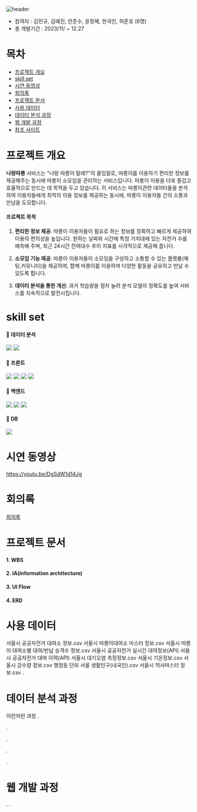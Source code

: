 ![header](https://capsule-render.vercel.app/api?type=wave&color=68C186&height=350&section=header&text=따랑🚲&fontSize=60&fontColor=C1BAB8&stroke=3A2F32&strokeWidth=2&animation=twinkling)

- 참여자 : 김민규, 김예진, 안준수, 윤정혜, 한국인, 허준호 (6명)
- 총 개발기간 : 2023/11/ ~ 12.27

# 목차
- [프로젝트 개요](#프로젝트-개요)
- [skill set](#skill-set)
- [시연 동영상](#시연-동영상)
- [회의록](#회의록)
- [프로젝트 문서](#프로젝트-문서)
- [사용 데이터](#사용-데이터)
- [데이터 분석 과정](#데이터-분석-과정)
- [웹 개발 과정](#웹-개발-과정)
- [참조 사이트](#참조-사이트)
  
# <a name="프로젝트-개요">프로젝트 개요</a>
**나랑따릉** 서비스는 "나랑 따릉이 탈래?"의 줄임말로, 따릉이를 이용하기 편리한 정보를 제공해주는 동시에 따릉이 소모임을 관리하는 서비스입니다.
 따릉이 이용을 더욱 즐겁고 효율적으로 만드는 데 목적을 두고 있습니다. 이 서비스는 따릉이관련 데이터들을 분석하여 이용자들에게 최적의 이용 정보를 제공하는 동시에, 따릉이 이용자들 간의 소통과 만남을 도모합니다.

#### 프로젝트 목적

1. **편리한 정보 제공**: 따릉이 이용자들이 필요로 하는 정보를 정확하고 빠르게 제공하여 이용의 편의성을 높입니다. 원하는 날짜와 시간에 특정 거치대에 있는 자전거 수를 예측해 주며, 최근 24시간 잔여대수 추이 지표를 시각적으로 제공해 줍니다.

2. **소모임 기능 제공**: 따릉이 이용자들이 소모임을 구성하고 소통할 수 있는 플랫폼(채팅,커뮤니티)을 제공하여, 함께 따릉이를 이용하며 다양한 활동을 공유하고 만날 수 있도록 합니다.

3. **데이터 분석을 통한 개선**: 과거 학습량을 점차 늘려 분석 모델의 정확도를 높여 서비스를 지속적으로 발전시킵니다.



# <a name="skill-set">skill set</a>
#### 📍 데이터 분석
<img src="https://img.shields.io/badge/Python-3776AB6?style=for-the-badge&logo=Python&logoColor=white"> <img src="https://img.shields.io/badge/tableau-E97627?style=for-the-badge&logo=tableau&logoColor=white"> 

#### 📍 프론트
 <img src="https://img.shields.io/badge/HTML5-E34F26?style=for-the-badge&logo=HTML5&logoColor=white"> <img src="https://img.shields.io/badge/CSS3-1572B6?style=for-the-badge&logo=CSS3&logoColor=white"> 
<img src="https://img.shields.io/badge/JavaScript-F7DF1E?style=for-the-badge&logo=JavaScript&logoColor=white">
<img src="https://img.shields.io/badge/jQuery-0769AD?style=for-the-badge&logo=jQuery&logoColor=white">


#### 📍 백엔드
<img src="https://img.shields.io/badge/django-092E20?style=for-the-badge&logo=django&logoColor=white">  <img src="https://img.shields.io/badge/Spring boot-6DB33F?style=for-the-badge&logo=Spring boot&logoColor=white">  <img src="https://img.shields.io/badge/JPA-000000?style=for-the-badge&logo=JPA&logoColor=white">
#### 📍 DB

<img src="https://img.shields.io/badge/MariaDB-003545?style=for-the-badge&logo=MariaDB&logoColor=white">

# <a name="시연-동영상">시연 동영상</a>
https://youtu.be/DgSdW1d14Jg

# <a name="회의록">회의록</a>
<a href="https://www.notion.so/0ed7a6a7ca514cbab268f44b5f803e38?v=fcde135f94114161ab0885463fed7e8f&pvs=4">회의록</a>

# <a name="프로젝트-문서">프로젝트 문서</a>
#### 1. WBS

#### 2. IA(information architecture)

#### 3. UI Flow

#### 4. ERD



# <a name="사용-데이터">사용 데이터</a>
서울시 공공자전거 대여소 정보.csv
서울시 따릉이대여소 마스터 정보.csv
서울시 따릉이 대여소별 대여/반납 승객수 정보.csv
서울시 공공자전거 실시간 대여정보(API)
서울시 공공자전거 대여 이력(API)
서울시 대기오염 측정정보.csv
서울시 기온정보.csv
서울시 강수량 정보.csv
행정동 단위 서울 생활인구(내국인).csv
서울시 역사마스터 정보.csv
.

# <a name="데이터-분석-과정">데이터 분석 과정</a>
이런저런 과정
.

.

.

.

.

# <a name="웹-개발-과정">웹 개발 과정</a>
.
.

